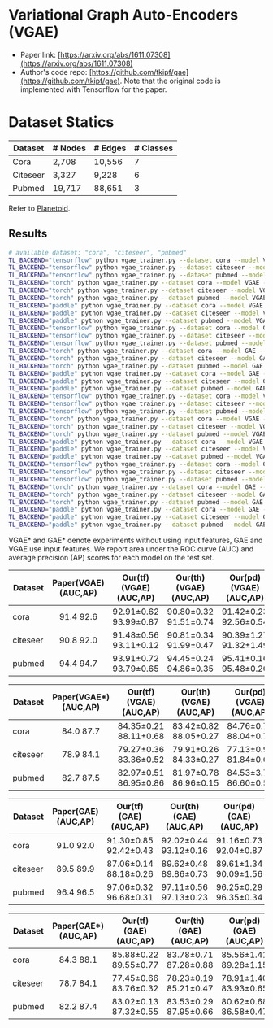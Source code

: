 # Variational Graph Auto-Encoders (VGAE)

- Paper link: [https://arxiv.org/abs/1611.07308](https://arxiv.org/abs/1611.07308)
- Author's code repo: [https://github.com/tkipf/gae](https://github.com/tkipf/gae). Note that the original code is 
  implemented with Tensorflow for the paper. 

# Dataset Statics

| Dataset  | # Nodes | # Edges | # Classes |
|----------|---------|---------|-----------|
| Cora     | 2,708   | 10,556  | 7         |
| Citeseer | 3,327   | 9,228   | 6         |
| Pubmed   | 19,717  | 88,651  | 3         |

Refer to [Planetoid](https://gammagl.readthedocs.io/en/latest/api/gammagl.datasets.html#gammagl.datasets.Planetoid).

Results
-------

```bash
# available dataset: "cora", "citeseer", "pubmed"
TL_BACKEND="tensorflow" python vgae_trainer.py --dataset cora --model VGAE --features 1 --num_layers 2 --lr 0.01 --l2_coef 0. --drop_rate 0.
TL_BACKEND="tensorflow" python vgae_trainer.py --dataset citeseer --model VGAE --features 1 --num_layers 2 --lr 0.01 --l2_coef 0. --drop_rate 0.
TL_BACKEND="tensorflow" python vgae_trainer.py --dataset pubmed --model VGAE --features 1 --num_layers 2 --lr 0.01 --l2_coef 0. --drop_rate 0.
TL_BACKEND="torch" python vgae_trainer.py --dataset cora --model VGAE --features 1 --num_layers 2 --lr 0.01 --l2_coef 0. --drop_rate 0.
TL_BACKEND="torch" python vgae_trainer.py --dataset citeseer --model VGAE --features 1 --num_layers 2 --lr 0.01 --l2_coef 0. --drop_rate 0.
TL_BACKEND="torch" python vgae_trainer.py --dataset pubmed --model VGAE --features 1 --num_layers 2 --lr 0.01 --l2_coef 0. --drop_rate 0.
TL_BACKEND="paddle" python vgae_trainer.py --dataset cora --model VGAE --features 1 --num_layers 2 --lr 0.01 --l2_coef 0. --drop_rate 0.
TL_BACKEND="paddle" python vgae_trainer.py --dataset citeseer --model VGAE --features 1 --num_layers 2 --lr 0.01 --l2_coef 0. --drop_rate 0.
TL_BACKEND="paddle" python vgae_trainer.py --dataset pubmed --model VGAE --features 1 --num_layers 2 --lr 0.01 --l2_coef 0. --drop_rate 0.
TL_BACKEND="tensorflow" python vgae_trainer.py --dataset cora --model GAE --features 1 --num_layers 2 --lr 0.01 --l2_coef 0. --drop_rate 0.
TL_BACKEND="tensorflow" python vgae_trainer.py --dataset citeseer --model GAE --features 1 --num_layers 2 --lr 0.01 --l2_coef 0. --drop_rate 0.
TL_BACKEND="tensorflow" python vgae_trainer.py --dataset pubmed --model GAE --features 1 --num_layers 2 --lr 0.01 --l2_coef 0. --drop_rate 0.
TL_BACKEND="torch" python vgae_trainer.py --dataset cora --model GAE --features 1 --num_layers 2 --lr 0.01 --l2_coef 0. --drop_rate 0.
TL_BACKEND="torch" python vgae_trainer.py --dataset citeseer --model GAE --features 1 --num_layers 2 --lr 0.01 --l2_coef 0. --drop_rate 0.
TL_BACKEND="torch" python vgae_trainer.py --dataset pubmed --model GAE --features 1 --num_layers 2 --lr 0.01 --l2_coef 0. --drop_rate 0.
TL_BACKEND="paddle" python vgae_trainer.py --dataset cora --model GAE --features 1 --num_layers 2 --lr 0.01 --l2_coef 0. --drop_rate 0.
TL_BACKEND="paddle" python vgae_trainer.py --dataset citeseer --model GAE --features 1 --num_layers 2 --lr 0.01 --l2_coef 0. --drop_rate 0.
TL_BACKEND="paddle" python vgae_trainer.py --dataset pubmed --model GAE --features 1 --num_layers 2 --lr 0.01 --l2_coef 0. --drop_rate 0.
TL_BACKEND="tensorflow" python vgae_trainer.py --dataset cora --model VGAE --features 0 --num_layers 2 --lr 0.01 --l2_coef 0. --drop_rate 0.
TL_BACKEND="tensorflow" python vgae_trainer.py --dataset citeseer --model VGAE --features 0 --num_layers 2 --lr 0.01 --l2_coef 0. --drop_rate 0.
TL_BACKEND="tensorflow" python vgae_trainer.py --dataset pubmed --model VGAE --features 0 --num_layers 2 --lr 0.01 --l2_coef 0. --drop_rate 0.
TL_BACKEND="torch" python vgae_trainer.py --dataset cora --model VGAE --features 0 --num_layers 2 --lr 0.01 --l2_coef 0. --drop_rate 0.
TL_BACKEND="torch" python vgae_trainer.py --dataset citeseer --model VGAE --features 0 --num_layers 2 --lr 0.01 --l2_coef 0. --drop_rate 0.
TL_BACKEND="torch" python vgae_trainer.py --dataset pubmed --model VGAE --features 0 --num_layers 2 --lr 0.01 --l2_coef 0. --drop_rate 0.
TL_BACKEND="paddle" python vgae_trainer.py --dataset cora --model VGAE --features 0 --num_layers 2 --lr 0.01 --l2_coef 0. --drop_rate 0.
TL_BACKEND="paddle" python vgae_trainer.py --dataset citeseer --model VGAE --features 0 --num_layers 2 --lr 0.01 --l2_coef 0. --drop_rate 0.
TL_BACKEND="paddle" python vgae_trainer.py --dataset pubmed --model VGAE --features 0 --num_layers 2 --lr 0.01 --l2_coef 0. --drop_rate 0.
TL_BACKEND="tensorflow" python vgae_trainer.py --dataset cora --model GAE --features 0 --num_layers 2 --lr 0.01 --l2_coef 0. --drop_rate 0.
TL_BACKEND="tensorflow" python vgae_trainer.py --dataset citeseer --model GAE --features 0 --num_layers 2 --lr 0.01 --l2_coef 0. --drop_rate 0.
TL_BACKEND="tensorflow" python vgae_trainer.py --dataset pubmed --model GAE --features 0 --num_layers 2 --lr 0.01 --l2_coef 0. --drop_rate 0.
TL_BACKEND="torch" python vgae_trainer.py --dataset cora --model GAE --features 0 --num_layers 2 --lr 0.01 --l2_coef 0. --drop_rate 0.
TL_BACKEND="torch" python vgae_trainer.py --dataset citeseer --model GAE --features 0 --num_layers 2 --lr 0.01 --l2_coef 0. --drop_rate 0.
TL_BACKEND="torch" python vgae_trainer.py --dataset pubmed --model GAE --features 0 --num_layers 2 --lr 0.01 --l2_coef 0. --drop_rate 0.
TL_BACKEND="paddle" python vgae_trainer.py --dataset cora --model GAE --features 0 --num_layers 2 --lr 0.01 --l2_coef 0. --drop_rate 0.
TL_BACKEND="paddle" python vgae_trainer.py --dataset citeseer --model GAE --features 0 --num_layers 2 --lr 0.01 --l2_coef 0. --drop_rate 0.
TL_BACKEND="paddle" python vgae_trainer.py --dataset pubmed --model GAE --features 0 --num_layers 2 --lr 0.01 --l2_coef 0. --drop_rate 0.

```

VGAE* and GAE* denote experiments without using input features, GAE and VGAE use input features. 
We report area under the ROC curve (AUC) and average precision (AP) scores for each model on the test set.

| Dataset  | Paper(VGAE)(AUC,AP) | Our(tf)(VGAE)(AUC,AP) | Our(th)(VGAE)(AUC,AP) | Our(pd)(VGAE)(AUC,AP) |
|----------|:-------------------:|:---------------------:|:---------------------:|:---------------------:|
| cora     |     91.4   92.6     | 92.91±0.62 93.99±0.87 | 90.80±0.32 91.51±0.74 | 91.42±0.23 92.56±0.54 |
| citeseer |     90.8   92.0     | 91.48±0.56 93.11±0.12 | 90.81±0.34 91.99±0.47 | 90.39±1.27 91.32±1.49 |
| pubmed   |     94.4   94.7     | 93.91±0.72 93.79±0.65 | 94.45±0.24 94.86±0.35 | 95.41±0.16 95.48±0.20 |


| Dataset  | Paper(VGAE*)(AUC,AP) | Our(tf)(VGAE)(AUC,AP) | Our(th)(VGAE)(AUC,AP) | Our(pd)(VGAE)(AUC,AP) |
|----------|:--------------------:|:---------------------:|:---------------------:|:---------------------:|
| cora     |     84.0   87.7      | 84.35±0.21 88.11±0.68 | 83.42±0.82 88.05±0.27 | 84.76±0.76 88.04±0.70 |
| citeseer |     78.9   84.1      | 79.27±0.36 83.36±0.52 | 79.91±0.26 84.33±0.27 | 77.13±0.91 81.84±0.63 |
| pubmed   |     82.7   87.5      | 82.97±0.51 86.95±0.86 | 81.97±0.78 86.96±0.15 | 84.53±3.74 86.60±0.55 |


| Dataset  | Paper(GAE)(AUC,AP) | Our(tf)(GAE)(AUC,AP)  | Our(th)(GAE)(AUC,AP)  | Our(pd)(GAE)(AUC,AP)  |
|----------|:------------------:|:---------------------:|:---------------------:|:---------------------:|
| cora     |    91.0   92.0     | 91.30±0.85 92.42±0.43 | 92.02±0.44 93.12±0.16 | 91.16±0.73 92.04±0.87 |
| citeseer |    89.5   89.9     | 87.06±0.14 88.18±0.26 | 89.62±0.48 89.86±0.73 | 89.61±1.34 90.09±1.56 |
| pubmed   |    96.4   96.5     | 97.06±0.32 96.68±0.31 | 97.11±0.56 97.13±0.23 | 96.25±0.29 96.35±0.34 |


| Dataset  | Paper(GAE*)(AUC,AP) | Our(tf)(GAE)(AUC,AP)  | Our(th)(GAE)(AUC,AP)  | Our(pd)(GAE)(AUC,AP)  |
|----------|:-------------------:|:---------------------:|:---------------------:|:---------------------:|
| cora     |     84.3   88.1     | 85.88±0.22 89.55±0.77 | 83.78±0.71 87.28±0.88 | 85.56±1.41 89.28±1.15 |
| citeseer |     78.7   84.1     | 77.45±0.66 83.76±0.32 | 78.23±0.19 85.21±0.47 | 78.91±1.40 83.93±0.65 |
| pubmed   |     82.2   87.4     | 83.02±0.13 87.32±0.55 | 83.53±0.29 87.95±0.66 | 80.62±0.68 86.58±0.47 |
